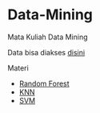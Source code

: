# Data-Mining
Mata Kuliah Data Mining 

Data bisa diakses [disini](/Data)

Materi 
- [Random Forest](/Random-Forest)
- [KNN](/KNN) 
- [SVM](/SVM)


